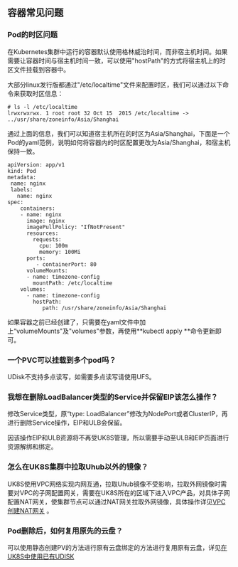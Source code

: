 

## 容器常见问题

### Pod的时区问题

在Kubernetes集群中运行的容器默认使用格林威治时间，而非宿主机时间。如果需要让容器时间与宿主机时间一致，可以使用"hostPath"的方式将宿主机上的时区文件挂载到容器中。

大部分linux发行版都通过"/etc/localtime"文件来配置时区，我们可以通过以下命令来获取时区信息：

```
# ls -l /etc/localtime
lrwxrwxrwx. 1 root root 32 Oct 15  2015 /etc/localtime -> ../usr/share/zoneinfo/Asia/Shanghai
```

通过上面的信息，我们可以知道宿主机所在的时区为Asia/Shanghai，下面是一个Pod的yaml范例，说明如何将容器内的时区配置更改为Asia/Shanghai，和宿主机保持一致。

```
apiVersion: app/v1
kind: Pod
metadata:
 name: nginx
 labels:
   name: nginx
spec:
    containers:
    - name: nginx
      image: nginx
      imagePullPolicy: "IfNotPresent"
      resources:
        requests:
          cpu: 100m
          memory: 100Mi
      ports:
         - containerPort: 80
      volumeMounts:
      - name: timezone-config
        mountPath: /etc/localtime
    volumes:
      - name: timezone-config
        hostPath:
           path: /usr/share/zoneinfo/Asia/Shanghai
```
如果容器之前已经创建了，只需要在yaml文件中加上“volumeMounts"及"volumes"参数，再使用**kubectl apply **命令更新即可。

### 一个PVC可以挂载到多个pod吗？
UDisk不支持多点读写，如需要多点读写请使用UFS。

### 我想在删除LoadBalancer类型的Service并保留EIP该怎么操作？

修改Service类型，原“type: LoadBalancer”修改为NodePort或者ClusterIP，再进行删除Service操作，EIP和ULB会保留。

因该操作EIP和ULB资源将不再受UK8S管理，所以需要手动至ULB和EIP页面进行资源解绑和绑定。

### 怎么在UK8S集群中拉取Uhub以外的镜像？

UK8S使用VPC网络实现内网互通，拉取Uhub镜像不受影响，拉取外网镜像时需要对VPC的子网配置网关，需要在UK8S所在的区域下进入VPC产品，对具体子网配置NAT网关，使集群节点可以通过NAT网关拉取外网镜像，具体操作详见[VPC创建NAT网关](vpc/briefguide/step4)
。

### Pod删除后，如何复用原先的云盘？

可以使用静态创建PV的方法进行原有云盘绑定的方法进行复用原有云盘，详见[在UK8S中使用已有UDISK](uk8s/volume/statusudisk)

